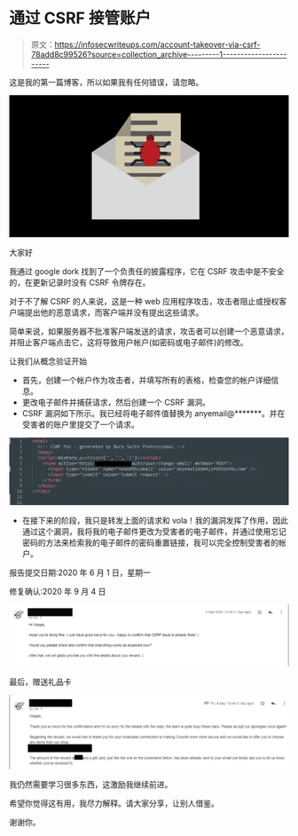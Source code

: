 # 通过 CSRF 接管账户

> 原文：<https://infosecwriteups.com/account-takeover-via-csrf-78add8c99526?source=collection_archive---------1----------------------->

这是我的第一篇博客，所以如果我有任何错误，请忽略。

![](img/bb52149b77bbb23c600e5a338d60c385.png)

大家好

我通过 google dork 找到了一个负责任的披露程序，它在 CSRF 攻击中是不安全的，在更新记录时没有 CSRF 令牌存在。

对于不了解 CSRF 的人来说，这是一种 web 应用程序攻击，攻击者阻止或授权客户端提出他的恶意请求，而客户端并没有提出这些请求。

简单来说，如果服务器不批准客户端发送的请求，攻击者可以创建一个恶意请求，并阻止客户端点击它，这将导致用户帐户(如密码或电子邮件)的修改。

让我们从概念验证开始

*   首先，创建一个帐户作为攻击者，并填写所有的表格，检查您的帐户详细信息。
*   更改电子邮件并捕获请求，然后创建一个 CSRF 漏洞。
*   CSRF 漏洞如下所示。我已经将电子邮件值替换为 anyemail@*******。并在受害者的账户里提交了一个请求。

![](img/94ac418f81197b33523c50c13a098d5d.png)

*   在接下来的阶段，我只是转发上面的请求和 vola！我的漏洞发挥了作用，因此通过这个漏洞，我将我的电子邮件更改为受害者的电子邮件，并通过使用忘记密码的方法来检索我的电子邮件的密码重置链接，我可以完全控制受害者的帐户。

报告提交日期:2020 年 6 月 1 日，星期一

修复确认:2020 年 9 月 4 日

![](img/698d86dd6ac97f73ae63151bdbe29aae.png)

最后，赠送礼品卡

![](img/494557cc64e58dd054e8373779bab94e.png)

我仍然需要学习很多东西，这激励我继续前进。

希望你觉得这有用，我尽力解释。请大家分享，让别人借鉴。

谢谢你。